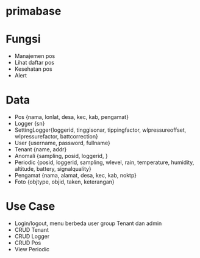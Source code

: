 # primabase
# Fungsi
* Manajemen pos
* Lihat daftar pos
* Kesehatan pos
* Alert
# Data
* Pos {nama, lonlat, desa, kec, kab, pengamat}
* Logger {sn}
* SettingLogger{loggerid, tinggisonar, tippingfactor, wlpressureoffset, wlpressurefactor, battcorrection}
* User {username, password, fullname}
* Tenant {name, addr}
* Anomali {sampling, posid, loggerid, }
* Periodic {posid, loggerid, sampling, wlevel, rain, temperature, humidity, altitude, battery, signalquality}
* Pengamat {nama, alamat, desa, kec, kab, noktp}
* Foto {objtype, objid, taken, keterangan}
# Use Case
* Login/logout, menu berbeda user group Tenant dan admin
* CRUD Tenant
* CRUD Logger
* CRUD Pos
* View Periodic
